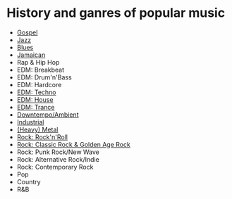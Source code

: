# History and ganres of popular music
- [Gospel](../master/gospel.md)
- [Jazz](../master/jazz.md)
- [Blues](../master/blues.md)
- [Jamaican](../master/jamaican.md)
- Rap & Hip Hop
- EDM: Breakbeat
- EDM: Drum'n'Bass
- EDM: Hardcore
- [EDM: Techno](../master/techno.md)
- [EDM: House](../master/house.md)
- [EDM: Trance](../master/trance.md)
- [Downtempo/Ambient](../master/downtempo.md)
- [Industrial](../master/industrial.md)
- [(Heavy) Metal](../master/metal.md)
- [Rock: Rock'n'Roll](../master/rocknroll.md)
- [Rock: Classic Rock & Golden Age Rock](../master/classic_rock.md)
- Rock: Punk Rock/New Wave
- Rock: Alternative Rock/Indie
- Rock: Contemporary Rock
- Pop
- Country
- R&B
